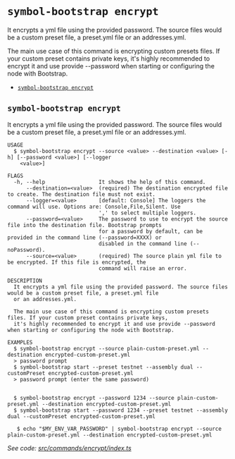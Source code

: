 `symbol-bootstrap encrypt`
==========================

It encrypts a yml file using the provided password. The source files would be a custom preset file, a preset.yml file or an addresses.yml.

The main use case of this command is encrypting custom presets files. If your custom preset contains private keys, it's highly recommended to encrypt it and use provide --password when starting or configuring the node with Bootstrap.

* [`symbol-bootstrap encrypt`](#symbol-bootstrap-encrypt)

## `symbol-bootstrap encrypt`

It encrypts a yml file using the provided password. The source files would be a custom preset file, a preset.yml file or an addresses.yml.

```
USAGE
  $ symbol-bootstrap encrypt --source <value> --destination <value> [-h] [--password <value>] [--logger
    <value>]

FLAGS
  -h, --help                 It shows the help of this command.
      --destination=<value>  (required) The destination encrypted file to create. The destination file must not exist.
      --logger=<value>       [default: Console] The loggers the command will use. Options are: Console,File,Silent. Use
                             ',' to select multiple loggers.
      --password=<value>     The password to use to encrypt the source file into the destination file. Bootstrap prompts
                             for a password by default, can be provided in the command line (--password=XXXX) or
                             disabled in the command line (--noPassword).
      --source=<value>       (required) The source plain yml file to be encrypted. If this file is encrypted, the
                             command will raise an error.

DESCRIPTION
  It encrypts a yml file using the provided password. The source files would be a custom preset file, a preset.yml file
  or an addresses.yml.

  The main use case of this command is encrypting custom presets files. If your custom preset contains private keys,
  it's highly recommended to encrypt it and use provide --password when starting or configuring the node with Bootstrap.

EXAMPLES
  $ symbol-bootstrap encrypt --source plain-custom-preset.yml --destination encrypted-custom-preset.yml
  > password prompt
  $ symbol-bootstrap start --preset testnet --assembly dual --customPreset encrypted-custom-preset.yml
  > password prompt (enter the same password)
        

  $ symbol-bootstrap encrypt --password 1234 --source plain-custom-preset.yml --destination encrypted-custom-preset.yml
  $ symbol-bootstrap start --password 1234 --preset testnet --assembly dual --customPreset encrypted-custom-preset.yml

   $ echo "$MY_ENV_VAR_PASSWORD" | symbol-bootstrap encrypt --source plain-custom-preset.yml --destination encrypted-custom-preset.yml
```

_See code: [src/commands/encrypt/index.ts](https://github.com/nemneshia/symbol-bootstrap/blob/v2.0.5/src/commands/encrypt/index.ts)_

